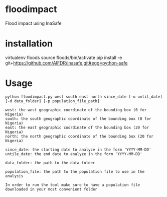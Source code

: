 floodimpact
===========

Flood impact using InaSafe


installation
============

virtualenv floods
source floods/bin/activate
pip install -e git+https://github.com/AIFDR/inasafe.git#egg=python-safe


Usage
=====

```
python floodimpact.py west south east north since_date [-u until_date] [-d data_folder] [-p population_file_path]

west: the west geographic coordinate of the bounding box (0 for Nigeria)
south: the south geographic coordinate of the bounding box (0 for Nigeria)
east: the east geographic coordinate of the bounding box (20 for Nigeria)
north: the north geographic coordinate of the bounding box (20 for Nigeria)

since_date: the starting date to analyze in the form 'YYYY-MM-DD'
untile_date: the end date to analyze in the form 'YYYY-MM-DD'

data_folder: the path to the data folder

population_file: the path to the population file to use in the analysis

In order to run the tool make sure to have a population file downloaded in your most convenient folder
```
